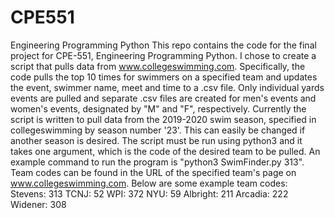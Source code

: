 # CPE551
Engineering Programming Python
This repo contains the code for the final project for CPE-551, Engineering Programming Python. I chose to create a script that pulls data from www.collegeswimming.com. 
Specifically, the code pulls the top 10 times for swimmers on a specified team and updates the event, swimmer name, meet and time to a .csv file. Only individual yards events are pulled and separate .csv files are created for men's events and women's events, designated by "M" and "F", respectively.
Currently the script is written to pull data from the 2019-2020 swim season, specified in collegeswimming by season number '23'. This can easily be changed if another season is desired. 
The script must be run using python3 and it takes one argument, which is the code of the desired team to be pulled. An example command to run the program is "python3 SwimFinder.py 313".
Team codes can be found in the URL of the specified team's page on www.collegeswimming.com. Below are some example team codes:
  Stevens: 313
  TCNJ: 52
  WPI: 372
  NYU: 59
  Albright: 211
  Arcadia: 222
  Widener: 308
